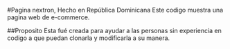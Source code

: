 #Pagina nextron, Hecho en República Dominicana
Este codigo muestra una pagina web de e-commerce.

##Proposito
Esta fué creada para ayudar a las personas sin experiencia en codigo
a que puedan clonarla y modificarla a su manera.
